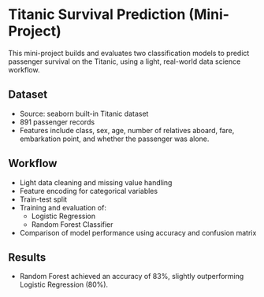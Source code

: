 # Titanic Survival Prediction (Mini-Project)

This mini-project builds and evaluates two classification models to predict passenger survival on the Titanic, using a light, real-world data science workflow.

## Dataset
- Source: seaborn built-in Titanic dataset
- 891 passenger records
- Features include class, sex, age, number of relatives aboard, fare, embarkation point, and whether the passenger was alone.

## Workflow
- Light data cleaning and missing value handling
- Feature encoding for categorical variables
- Train-test split
- Training and evaluation of:
  - Logistic Regression
  - Random Forest Classifier
- Comparison of model performance using accuracy and confusion matrix

## Results
- Random Forest achieved an accuracy of 83%, slightly outperforming Logistic Regression (80%).
